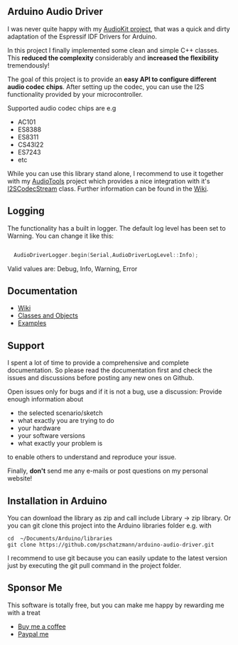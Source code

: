 
## Arduino Audio Driver

I was never quite happy with my [AudioKit project](https://github.com/pschatzmann/arduino-audiokit), that was a quick and dirty adaptation of the Espressif IDF Drivers for Arduino. 

In this project I finally implemented some clean and simple C++ classes. This __reduced the complexity__ considerably and __increased the flexibility__ tremendously!

The goal of this project is to provide an __easy API to configure different audio codec chips__. After setting up the codec, you can use the I2S functionality provided by your microcontroller.

Supported audio codec chips are e.g

- AC101
- ES8388
- ES8311
- CS43l22
- ES7243
- etc

While you can use this library stand alone, I recommend to use it together with my [AudioTools](https://github.com/pschatzmann/arduino-audio-tools) project which provides a nice integration with it's [I2SCodecStream](https://pschatzmann.github.io/arduino-audio-tools/classaudio__tools_1_1_i2_s_codec_stream.html) class. Further information can be found in the [Wiki](https://github.com/pschatzmann/arduino-audio-driver/wiki).

## Logging

The functionality has a built in logger. The default log level has been set to Warning. You can change it like this:

```C++

  AudioDriverLogger.begin(Serial,AudioDriverLogLevel::Info); 

```
Valid values are: Debug, Info, Warning, Error

## Documentation

- [Wiki](https://github.com/pschatzmann/arduino-audio-driver/wiki)
- [Classes and Objects](https://pschatzmann.github.io/arduino-audio-driver/html/group__audio__driver.html)
- [Examples](https://github.com/pschatzmann/arduino-audio-driver/tree/main/examples)

## Support

I spent a lot of time to provide a comprehensive and complete documentation.
So please read the documentation first and check the issues and discussions before posting any new ones on Github.

Open issues only for bugs and if it is not a bug, use a discussion: Provide enough information about 
- the selected scenario/sketch 
- what exactly you are trying to do
- your hardware
- your software versions
- what exactly your problem is

to enable others to understand and reproduce your issue.

Finally, __don't__ send me any e-mails or post questions on my personal website! 


## Installation in Arduino

You can download the library as zip and call include Library -> zip library. Or you can git clone this project into the Arduino libraries folder e.g. with

```
cd  ~/Documents/Arduino/libraries
git clone https://github.com/pschatzmann/arduino-audio-driver.git

```

I recommend to use git because you can easily update to the latest version just by executing the git pull command in the project folder. 


## Sponsor Me

This software is totally free, but you can make me happy by rewarding me with a treat

- [Buy me a coffee](https://www.buymeacoffee.com/philschatzh)
- [Paypal me](https://paypal.me/pschatzmann?country.x=CH&locale.x=en_US)




